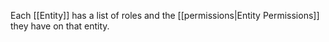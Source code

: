 Each [[Entity]] has a list of roles and the [[permissions|Entity Permissions]] they have on that entity. 